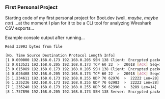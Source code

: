 ### First Personal Project

Starting code of my first personal project for Boot.dev (well, *maybe*, *maybe not*) ...at the moment I plan for it to be a CLI tool for analyzing Wireshark CSV exports...

Example console output after running...


```bash
Read 33993 bytes from file

[No. Time Source Destination Protocol Length Info]
[1 0.000000 192.168.0.173 192.168.0.205 SSH 138 Client: Encrypted packet (len=84)]
[2 0.013521 192.168.0.205 192.168.0.173 TCP 60 22  >  20018 [ACK] Seq=1 Ack=85 Win=13007 Len=0]
[3 0.015089 192.168.0.173 192.168.0.205 SSH 138 Client: Encrypted packet (len=84)]
[4 0.026408 192.168.0.205 192.168.0.173 TCP 60 22  >  20018 [ACK] Seq=1 Ack=169 Win=13007 Len=0]
[5 1.234611 192.168.0.173 192.168.0.255 UDP 70 62976  >  22222 Len=28]
[6 1.235236 192.168.0.173 192.168.0.255 UDP 70 62983  >  22222 Len=28]
[7 1.235240 192.168.0.173 192.168.0.255 UDP 56 62990  >  3289 Len=14]
[8 1.757896 192.168.0.205 192.168.0.173 SSH 138 Server: Encrypted packet (len=84)]
```
